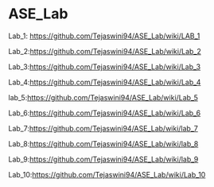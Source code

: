 # ASE_Lab
Lab_1: https://github.com/Tejaswini94/ASE_Lab/wiki/LAB_1

Lab_2:https://github.com/Tejaswini94/ASE_Lab/wiki/Lab_2

Lab_3:https://github.com/Tejaswini94/ASE_Lab/wiki/Lab_3

Lab_4:https://github.com/Tejaswini94/ASE_Lab/wiki/Lab_4

lab_5:https://github.com/Tejaswini94/ASE_Lab/wiki/Lab_5

Lab_6:https://github.com/Tejaswini94/ASE_Lab/wiki/Lab_6

Lab_7:https://github.com/Tejaswini94/ASE_Lab/wiki/lab_7

Lab_8:https://github.com/Tejaswini94/ASE_Lab/wiki/lab_8

Lab_9:https://github.com/Tejaswini94/ASE_Lab/wiki/lab_9

Lab_10:https://github.com/Tejaswini94/ASE_Lab/wiki/Lab_10
